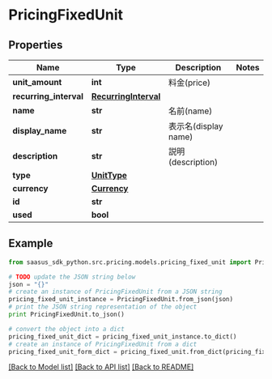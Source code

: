 # PricingFixedUnit


## Properties
Name | Type | Description | Notes
------------ | ------------- | ------------- | -------------
**unit_amount** | **int** | 料金(price) | 
**recurring_interval** | [**RecurringInterval**](RecurringInterval.md) |  | 
**name** | **str** | 名前(name) | 
**display_name** | **str** | 表示名(display name) | 
**description** | **str** | 説明(description) | 
**type** | [**UnitType**](UnitType.md) |  | 
**currency** | [**Currency**](Currency.md) |  | 
**id** | **str** |  | 
**used** | **bool** |  | 

## Example

```python
from saasus_sdk_python.src.pricing.models.pricing_fixed_unit import PricingFixedUnit

# TODO update the JSON string below
json = "{}"
# create an instance of PricingFixedUnit from a JSON string
pricing_fixed_unit_instance = PricingFixedUnit.from_json(json)
# print the JSON string representation of the object
print PricingFixedUnit.to_json()

# convert the object into a dict
pricing_fixed_unit_dict = pricing_fixed_unit_instance.to_dict()
# create an instance of PricingFixedUnit from a dict
pricing_fixed_unit_form_dict = pricing_fixed_unit.from_dict(pricing_fixed_unit_dict)
```
[[Back to Model list]](../README.md#documentation-for-models) [[Back to API list]](../README.md#documentation-for-api-endpoints) [[Back to README]](../README.md)


